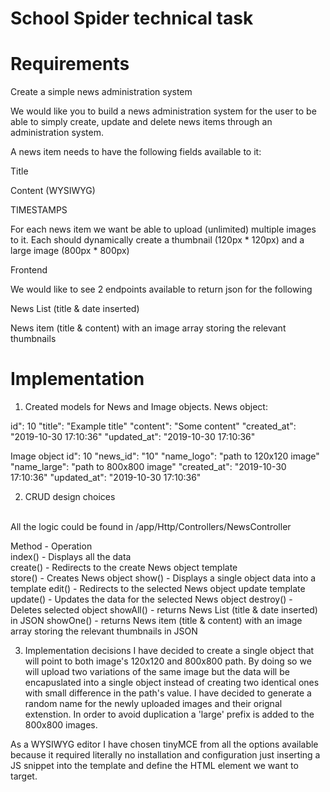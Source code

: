 # School Spider technical task
# Requirements
Create a simple news administration system

 

We would like you to build a news administration system for the user to be able to simply create, update and delete news items through an administration system.

 

A news item needs to have the following fields available to it:

 

Title

Content (WYSIWYG)

TIMESTAMPS

 

For each news item we want be able to upload (unlimited) multiple images to it. Each should dynamically create a thumbnail (120px * 120px) and a large image (800px * 800px)

 

Frontend 

 

We would like to see 2 endpoints available to return json for the following

 

News List (title & date inserted)

News item (title & content) with an image array storing the relevant thumbnails

# Implementation
1. Created models for News and Image objects.
News object:

id": 10
"title": "Example title"
"content": "Some content"
"created_at": "2019-10-30 17:10:36"
"updated_at": "2019-10-30 17:10:36"

Image object
id": 10
"news_id": "10"
"name_logo": "path to 120x120 image"
"name_large": "path to 800x800 image"
"created_at": "2019-10-30 17:10:36"
"updated_at": "2019-10-30 17:10:36"

2. CRUD design choices
<br />
All the logic could be found in /app/Http/Controllers/NewsController

Method - Operation<br />
index() - Displays all the data<br />
create() - Redirects to the create News object template<br />
store() - Creates News object
show() - Displays a single object data into a template
edit() - Redirects to the selected News object update template
update() - Updates the data for the selected News object
destroy() - Deletes selected object
showAll() - returns News List (title & date inserted) in JSON
showOne() - returns News item (title & content) with an image array storing the relevant thumbnails in JSON

3. Implementation decisions
I have decided to create a single object that will point to both image's 120x120 and 800x800 path. By doing so we will upload two variations of the same image but the data will be encapuslated into a single object instead of creating two identical ones with small difference in the path's value. I have decided to generate a random name for the newly uploaded images and their orignal extenstion. In order to avoid duplication a 'large' prefix is added to the 800x800 images.

As a WYSIWYG editor I have chosen tinyMCE from all the options available because it required literally no installation and configuration just inserting a JS snippet into the template and define the HTML element we want to target.
